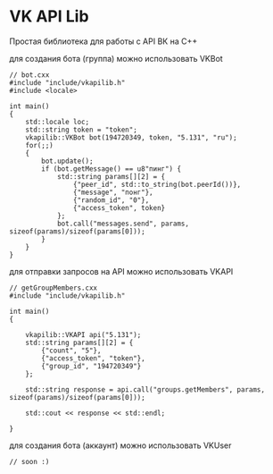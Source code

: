 # VK API Lib

Простая библиотека для работы с API ВК на C++

для создания бота (группа) можно использовать VKBot
```
// bot.cxx
#include "include/vkapilib.h"
#include <locale>

int main()
{
    std::locale loc;
    std::string token = "token";
    vkapilib::VKBot bot(194720349, token, "5.131", "ru");
    for(;;)
    {
        bot.update();
        if (bot.getMessage() == u8"пинг") {
            std::string params[][2] = {
                {"peer_id", std::to_string(bot.peerId())},
                {"message", "понг"},
                {"random_id", "0"},
                {"access_token", token}
            };
            bot.call("messages.send", params, sizeof(params)/sizeof(params[0]));
        }
    }
}
```

для отправки запросов на API можно использовать VKAPI
```
// getGroupMembers.cxx
#include "include/vkapilib.h"

int main()
{

    vkapilib::VKAPI api("5.131");
	std::string params[][2] = {
		{"count", "5"},
		{"access_token", "token"},
		{"group_id", "194720349"}
	};

    std::string response = api.call("groups.getMembers", params, sizeof(params)/sizeof(params[0]));
	
	std::cout << response << std::endl;

}
```

для создания бота (аккаунт) можно использовать VKUser
```
// soon :)
```
